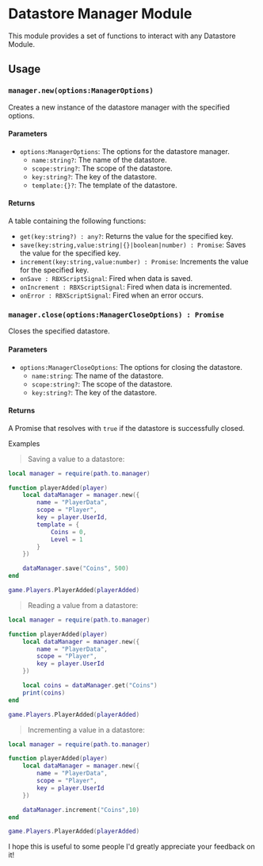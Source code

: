 # Datastore Manager Module

This module provides a set of functions to interact with any Datastore Module.



## Usage

### `manager.new(options:ManagerOptions)`

Creates a new instance of the datastore manager with the specified options.

#### Parameters
- `options:ManagerOptions`: The options for the datastore manager.
    - `name:string?`: The name of the datastore.
    - `scope:string?`: The scope of the datastore.
    - `key:string?`: The key of the datastore.
    - `template:{}?`: The template of the datastore.

#### Returns
A table containing the following functions:
- `get(key:string?) : any?`: Returns the value for the specified key.
- `save(key:string,value:string|{}|boolean|number) : Promise`: Saves the value for the specified key.
- `increment(key:string,value:number) : Promise`: Increments the value for the specified key.
- `onSave : RBXScriptSignal`: Fired when data is saved.
- `onIncrement : RBXScriptSignal`: Fired when data is incremented.
- `onError : RBXScriptSignal`: Fired when an error occurs.

### `manager.close(options:ManagerCloseOptions) : Promise`

Closes the specified datastore.

#### Parameters
- `options:ManagerCloseOptions`: The options for closing the datastore.
    - `name:string`: The name of the datastore.
    - `scope:string?`: The scope of the datastore.
    - `key:string?`: The key of the datastore.

#### Returns
A Promise that resolves with `true` if the datastore is successfully closed.

Examples
> Saving a value to a datastore:
```lua
local manager = require(path.to.manager)

function playerAdded(player)
    local dataManager = manager.new({
        name = "PlayerData",
        scope = "Player",
        key = player.UserId,
        template = {
            Coins = 0,
            Level = 1
        }
    })

    dataManager.save("Coins", 500)
end

game.Players.PlayerAdded(playerAdded)
```

> Reading a value from a datastore:
```lua
local manager = require(path.to.manager)

function playerAdded(player)
    local dataManager = manager.new({
        name = "PlayerData",
        scope = "Player",
        key = player.UserId
    })

    local coins = dataManager.get("Coins")
    print(coins)
end

game.Players.PlayerAdded(playerAdded)
```

> Incrementing a value in a datastore:
```lua
local manager = require(path.to.manager)

function playerAdded(player)
    local dataManager = manager.new({
        name = "PlayerData",
        scope = "Player",
        key = player.UserId
    })

    dataManager.increment("Coins",10)
end

game.Players.PlayerAdded(playerAdded)
```
I hope this is useful to some people I'd greatly appreciate your feedback on it!

